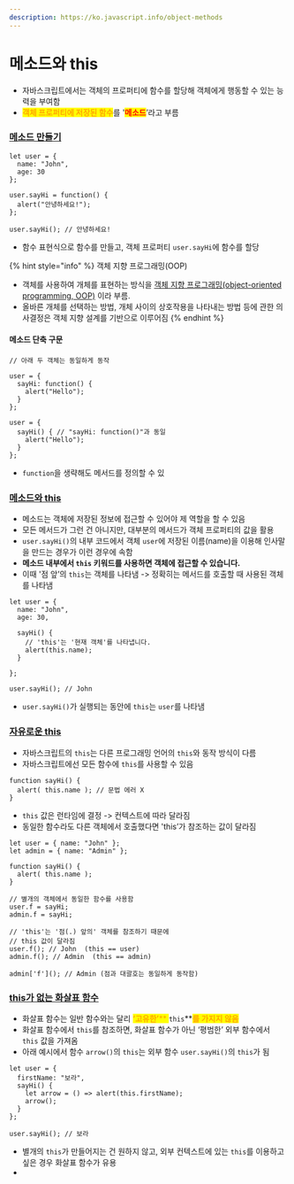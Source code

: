 ```yaml
---
description: https://ko.javascript.info/object-methods
---
```


# 메소드와 this

* 자바스크립트에서는 객체의 프로퍼티에 함수를 할당해 객체에게 행동할 수 있는 능력을 부여함
* <mark style="color:orange;">**객체 프로퍼티에 저장된 함수**</mark>를 '<mark style="color:red;">**메소드**</mark>’라고 부름



### [메소드 만들기](https://ko.javascript.info/object-methods#ref-760)

```
let user = {
  name: "John",
  age: 30
};

user.sayHi = function() {
  alert("안녕하세요!");
};

user.sayHi(); // 안녕하세요!
```

* 함수 표현식으로 함수를 만들고, 객체 프로퍼티 `user.sayHi`에 함수를 할당

{% hint style="info" %}
객체 지향 프로그래밍(OOP)

* 객체를 사용하여 개체를 표현하는 방식을 [객체 지향 프로그래밍(object-oriented programming, OOP)](https://en.wikipedia.org/wiki/Object-oriented\_programming) 이라 부름.
* 올바른 개체를 선택하는 방법, 개체 사이의 상호작용을 나타내는 방법 등에 관한 의사결정은 객체 지향 설계를 기반으로 이루어짐
{% endhint %}



#### 메소드 단축 구문&#x20;

```
// 아래 두 객체는 동일하게 동작

user = {
  sayHi: function() {
    alert("Hello");
  }
};

user = {
  sayHi() { // "sayHi: function()"과 동일
    alert("Hello");
  }
};
```

* `function`을 생략해도 메서드를 정의할 수 있



### [메소드와 this](https://ko.javascript.info/object-methods#ref-762)

* 메소드는 객체에 저장된 정보에 접근할 수 있어야 제 역할을 할 수 있음
* 모든 메서드가 그런 건 아니지만, 대부분의 메서드가 객체 프로퍼티의 값을 활용
* `user.sayHi()`의 내부 코드에서 객체 `user`에 저장된 이름(name)을 이용해 인사말을 만드는 경우가 이런 경우에 속함
* **메소드 내부에서 `this` 키워드를 사용하면 객체에 접근할 수 있습니다.**
* 이때 '점 앞’의 `this`는 객체를 나타냄 -> 정확히는 메서드를 호출할 때 사용된 객체를 나타냄

```
let user = {
  name: "John",
  age: 30,

  sayHi() {
    // 'this'는 '현재 객체'를 나타냅니다.
    alert(this.name);
  }

};

user.sayHi(); // John
```

* `user.sayHi()`가 실행되는 동안에 `this`는 `user`를 나타냄



### [자유로운 this](https://ko.javascript.info/object-methods#ref-763)

* 자바스크립트의 `this`는 다른 프로그래밍 언어의 `this`와 동작 방식이 다름
* 자바스크립트에선 모든 함수에 `this`를 사용할 수 있음

```
function sayHi() {
  alert( this.name ); // 문법 에러 X 
}
```

* `this` 값은 런타임에 결정 -> 컨텍스트에 따라 달라짐
* 동일한 함수라도 다른 객체에서 호출했다면 'this’가 참조하는 값이 달라짐

```
let user = { name: "John" };
let admin = { name: "Admin" };

function sayHi() {
  alert( this.name );
}

// 별개의 객체에서 동일한 함수를 사용함
user.f = sayHi;
admin.f = sayHi;

// 'this'는 '점(.) 앞의' 객체를 참조하기 때문에
// this 값이 달라짐
user.f(); // John  (this == user)
admin.f(); // Admin  (this == admin)

admin['f'](); // Admin (점과 대괄호는 동일하게 동작함)
```



### [this가 없는 화살표 함수](https://ko.javascript.info/object-methods#ref-764)

* 화살표 함수는 일반 함수와는 달리 <mark style="color:orange;">**‘고유한’**</mark><mark style="color:orange;">** **</mark><mark style="color:orange;">**`this`**</mark><mark style="color:orange;">**를 가지지 않음**</mark>
* 화살표 함수에서 `this`를 참조하면, 화살표 함수가 아닌 ‘평범한’ 외부 함수에서 `this` 값을 가져옴
* 아래 예시에서 함수 `arrow()`의 `this`는 외부 함수 `user.sayHi()`의 `this`가 됨

```
let user = {
  firstName: "보라",
  sayHi() {
    let arrow = () => alert(this.firstName);
    arrow();
  }
};

user.sayHi(); // 보라
```

* 별개의 `this`가 만들어지는 건 원하지 않고, 외부 컨텍스트에 있는 `this`를 이용하고 싶은 경우 화살표 함수가 유용
*
